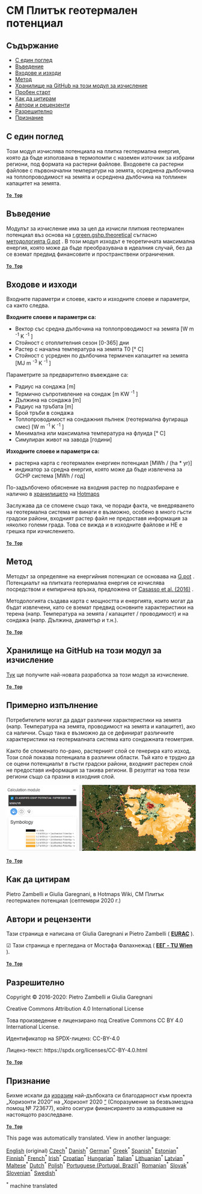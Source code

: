 <h1><a class="anchor" id="cm-shallow-geothermal-potential" href="#cm-shallow-geothermal-potential"><i class="fa fa-link"></i></a>CM Плитък геотермален потенциал</h1><h2><a class="anchor" id="table-of-contents" href="#table-of-contents"><i class="fa fa-link"></i></a> Съдържание</h2><ul><li> <a href="#in-a-glance">С един поглед</a></li><li> <a href="#introduction">Въведение</a></li><li> <a href="#inputs-and-outputs">Входове и изходи</a></li><li> <a href="#method">Метод</a></li><li> <a href="#github-repository-of-this-calculation-module">Хранилище на GitHub на този модул за изчисление</a></li><li> <a href="#sample-run">Пробен старт</a></li><li> <a href="#how-to-cite">Как да цитирам</a></li><li> <a href="#authors-and-reviewers">Автори и рецензенти</a></li><li> <a href="#license">Разрешително</a></li><li> <a href="#acknowledgement">Признание</a></li></ul><h2><a class="anchor" id="in-a-glance" href="#in-a-glance"><i class="fa fa-link"></i></a> С един поглед</h2><p> Този модул изчислява потенциала на плитка геотермална енергия, която да бъде използвана в термопомпи с наземен източник за избрани региони, под формата на растерни файлове. Входовете са растерни файлове с първоначални температури на земята, осреднена дълбочина на топлопроводимост на земята и осреднена дълбочина на топлинен капацитет на земята.</p><p> <a href="#table-of-contents"><strong><code>To Top</code></strong></a></p><h2><a class="anchor" id="introduction" href="#introduction"><i class="fa fa-link"></i></a> Въведение</h2><p> Модулът за изчисление има за цел да изчисли плиткия геотермален потенциал въз основа на <a href="https://grass.osgeo.org/grass76/manuals/addons/r.green.gshp.theoretical.html">r.green.gshp.theoretical</a> съгласно <a href="https://www.sciencedirect.com/science/article/pii/S0360544216303358">методологията G.pot</a> . В този модул изходът е теоретичната максимална енергия, която може да бъде преобразувана в идеалния случай, без да се вземат предвид финансовите и пространствени ограничения.</p><p> <a href="#table-of-contents"><strong><code>To Top</code></strong></a></p><h2><a class="anchor" id="inputs-and-outputs" href="#inputs-and-outputs"><i class="fa fa-link"></i></a> Входове и изходи</h2><p> Входните параметри и слоеве, както и изходните слоеве и параметри, са както следва.</p><p> <strong>Входните слоеве и параметри са:</strong></p><ul><li> Вектор със средна дълбочина на топлопроводимост на земята [W m <sup>-1</sup> K <sup>-1</sup> ]</li><li> Стойност с отоплителния сезон [0-365] дни</li><li> Растер с начална температура на земята T0 [° C]</li><li> Стойност с усреднен по дълбочина термичен капацитет на земята [MJ m <sup>-3</sup> K <sup>-1</sup> ]</li></ul><p> Параметрите за предварително въвеждане са:</p><ul><li> Радиус на сондажа [m]</li><li> Термично съпротивление на сондаж [m KW <sup>-1</sup> ]</li><li> Дължина на сондажа [m]</li><li> Радиус на тръбата [m]</li><li> Брой тръби в сондажа</li><li> Топлопроводимост на сондажния пълнеж (геотермална фугираща смес) [W m <sup>-1</sup> K <sup>-1</sup> ]</li><li> Минимална или максимална температура на флуида [° C]</li><li> Симулиран живот на завода [години]</li></ul><p> <strong>Изходните слоеве и параметри са:</strong></p><ul><li> растерна карта с геотермален енергиен потенциал [MWh / (ha * yr)]</li><li> индикатор за средна енергия, която може да бъде извлечена за GCHP система [MWh / год]</li></ul><p> По-задълбочено обяснение на входния растер по подразбиране е налично в <a href="https://gitlab.com/hotmaps/potential/potential_geothermal_raster">хранилището</a> на <a href="https://gitlab.com/hotmaps/potential/potential_geothermal_raster">Hotmaps</a></p><p> Заслужава да се спомене също така, че поради факта, че внедряването на геотермална система не винаги е възможно, особено в много гъсти градски райони, входният растер файл не предоставя информация за няколко големи града. Това се вижда и в изходните файлове и НЕ е грешка при изчислението.</p><p> <a href="#table-of-contents"><strong><code>To Top</code></strong></a></p><h2><a class="anchor" id="method" href="#method"><i class="fa fa-link"></i></a> Метод</h2><p> Методът за определяне на енергийния потенциал се основава на <a href="https://www.sciencedirect.com/science/article/pii/S0360544216303358">G.pot</a> . Потенциалът на плитката геотермална енергия се изчислява посредством и емпирична връзка, предложена от <a href="https://www.sciencedirect.com/science/article/pii/S0360544216303358">Casasso et al. (2016)</a> .</p><p> Методологията създава карта с мощността и енергията, които могат да бъдат извлечени, като се вземат предвид основните характеристики на терена (напр. Температура на земята / капацитет / проводимост) и на сондажа (напр. Дължина, диаметър и т.н.).</p><p> <a href="#table-of-contents"><strong><code>To Top</code></strong></a></p><h2><a class="anchor" id="github-repository-of-this-calculation-module" href="#github-repository-of-this-calculation-module"><i class="fa fa-link"></i></a> Хранилище на GitHub на този модул за изчисление</h2><p> <a href="https://github.com/HotMaps/gchp_potential/tree/develop">Тук</a> ще получите най-новата разработка за този модул за изчисление.</p><p> <a href="#table-of-contents"><strong><code>To Top</code></strong></a></p><h2><a class="anchor" id="sample-run" href="#sample-run"><i class="fa fa-link"></i></a> Примерно изпълнение</h2><p> Потребителите могат да дадат различни характеристики на земята (напр. Температура на земята, проводимост на земята и капацитет), ако са налични. Също така е възможно да се дефинират различните характеристики на геотермалната система като сондажната геометрия.</p><p> Както бе споменато по-рано, растерният слой се генерира като изход. Този слой показва потенциала в различни области. Тъй като е трудно да се оцени потенциалът в гъсти градски райони, входният растерен слой не предоставя информация за такива региони. В резултат на това тези региони също са празни в изходния слой.</p><img src="/en/CM-Shallow-geothermal-potential/shallow_geothermal_out_raster.png"/><p> <a href="#table-of-contents"><strong><code>To Top</code></strong></a></p><h2><a class="anchor" id="how-to-cite" href="#how-to-cite"><i class="fa fa-link"></i></a> Как да цитирам</h2><p> Pietro Zambelli и Giulia Garegnani, в Hotmaps Wiki, CM Плитък геотермален потенциал (септември 2020 г.)</p><h2><a class="anchor" id="authors-and-reviewers" href="#authors-and-reviewers"><i class="fa fa-link"></i></a> Автори и рецензенти</h2><p> Тази страница е написана от Giulia Garegnani и Pietro Zambelli ( <strong><a href="http://www.eurac.edu">EURAC</a></strong> ).</p><p> ☑ Тази страница е прегледана от Мостафа Фалахнежад ( <strong><a href="https://eeg.tuwien.ac.at/">ЕЕГ - TU Wien</a></strong> ).</p><p> <a href="#table-of-contents"><strong><code>To Top</code></strong></a></p><h2><a class="anchor" id="license" href="#license"><i class="fa fa-link"></i></a> Разрешително</h2><p> Copyright © 2016-2020: Pietro Zambelli и Giulia Garegnani</p><p> Creative Commons Attribution 4.0 International License</p><p> Това произведение е лицензирано под Creative Commons CC BY 4.0 International License.</p><p> Идентификатор на SPDX-лиценз: CC-BY-4.0</p><p> Лиценз-текст: https://spdx.org/licenses/CC-BY-4.0.html</p><p> <a href="#table-of-contents"><strong><code>To Top</code></strong></a></p><h2><a class="anchor" id="acknowledgement" href="#acknowledgement"><i class="fa fa-link"></i></a> Признание</h2><p> Бихме искали да <a href="https://www.hotmaps-project.eu">изразим</a> най-дълбоката си благодарност към проекта „Хоризонти 2020“ на „Хоризонт 2020 <a href="https://www.hotmaps-project.eu">“</a> (Споразумение за безвъзмездна помощ № 723677), който осигури финансирането за извършване на настоящото разследване.</p><p> <a href="#table-of-contents"><strong><code>To Top</code></strong></a></p>
<!--- THIS IS A SUPER UNIQUE IDENTIFIER -->

This page was automatically translated. View in another language:

[English](../en/CM-Shallow-geothermal-potential) (original)  [Czech](../cs/CM-Shallow-geothermal-potential)<sup>\*</sup> [Danish](../da/CM-Shallow-geothermal-potential)<sup>\*</sup> [German](../de/CM-Shallow-geothermal-potential)<sup>\*</sup> [Greek](../el/CM-Shallow-geothermal-potential)<sup>\*</sup> [Spanish](../es/CM-Shallow-geothermal-potential)<sup>\*</sup> [Estonian](../et/CM-Shallow-geothermal-potential)<sup>\*</sup> [Finnish](../fi/CM-Shallow-geothermal-potential)<sup>\*</sup> [French](../fr/CM-Shallow-geothermal-potential)<sup>\*</sup> [Irish](../ga/CM-Shallow-geothermal-potential)<sup>\*</sup> [Croatian](../hr/CM-Shallow-geothermal-potential)<sup>\*</sup> [Hungarian](../hu/CM-Shallow-geothermal-potential)<sup>\*</sup> [Italian](../it/CM-Shallow-geothermal-potential)<sup>\*</sup> [Lithuanian](../lt/CM-Shallow-geothermal-potential)<sup>\*</sup> [Latvian](../lv/CM-Shallow-geothermal-potential)<sup>\*</sup> [Maltese](../mt/CM-Shallow-geothermal-potential)<sup>\*</sup> [Dutch](../nl/CM-Shallow-geothermal-potential)<sup>\*</sup> [Polish](../pl/CM-Shallow-geothermal-potential)<sup>\*</sup> [Portuguese (Portugal, Brazil)](../pt/CM-Shallow-geothermal-potential)<sup>\*</sup> [Romanian](../ro/CM-Shallow-geothermal-potential)<sup>\*</sup> [Slovak](../sk/CM-Shallow-geothermal-potential)<sup>\*</sup> [Slovenian](../sl/CM-Shallow-geothermal-potential)<sup>\*</sup> [Swedish](../sv/CM-Shallow-geothermal-potential)<sup>\*</sup> 

<sup>\*</sup> machine translated
